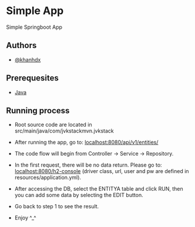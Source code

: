 
# Simple App

Simple Springboot App


## Authors
- [@khanhdx](https://github.com/khanhdx-dev)

## Prerequesites
- [Java](https://www.java.com/en/)

## Running process
- Root source code are located in src/main/java/com/jvkstackmvn.jvkstack

- After running the app, go to: [localhost:8080/api/v1/entities/](localhost:8080/api/v1/entities)

- The code flow will begin from Controller -> Service -> Repository.

- In the first request, there will be no data return. Please go to: [localhost:8080/h2-console](localhost:8080/h2-console) (driver class, url, user and pw are defined in resources/application.yml).

- After accessing the DB, select the ENTITYA table and click RUN, then you can add some data by selecting the EDIT button.

- Go back to step 1 to see the result.

- Enjoy ^_^

